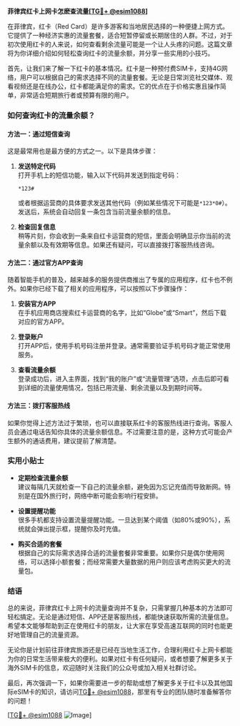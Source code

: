 **菲律宾红卡上网卡怎麽查流量[[TG💪+ @esim1088](https://t.me/s/esim1088)]**

在菲律宾，红卡（Red Card）是许多游客和当地居民选择的一种便捷上网方式。它提供了一种经济实惠的流量套餐，适合短暂停留或长期居住的人群。不过，对于初次使用红卡的人来说，如何查看剩余流量可能是一个让人头疼的问题。这篇文章将为你详细介绍如何轻松查询红卡的流量余额，并分享一些实用的小技巧。

首先，让我们来了解一下红卡的基本情况。红卡是一种预付费SIM卡，支持4G网络，用户可以根据自己的需求选择不同的流量套餐。无论是日常浏览社交媒体、观看视频还是在线办公，红卡都能满足你的需求。它的优点在于价格实惠且操作简单，非常适合短期旅行者或预算有限的用户。

### 如何查询红卡的流量余额？

#### 方法一：通过短信查询

这是最常用也是最方便的方式之一。以下是具体步骤：

1. **发送特定代码**  
   打开手机上的短信功能，输入以下代码并发送到指定号码：
   ```
   *123#
   ```
   或者根据运营商的具体要求发送其他代码（例如某些情况下可能是`*123*0#`）。发送后，系统会自动回复一条包含当前流量余额的信息。

2. **检查回复信息**  
   稍等片刻，你会收到一条来自红卡运营商的短信，里面会明确显示你当前的流量余额以及有效期等信息。如果还有疑问，可以直接拨打客服热线咨询。

#### 方法二：通过官方APP查询

随着智能手机的普及，越来越多的服务提供商推出了专属的应用程序，红卡也不例外。如果你已经下载了相关的应用程序，可以按照以下步骤操作：

1. **安装官方APP**  
   在手机应用商店搜索红卡运营商的名字，比如“Globe”或“Smart”，然后下载对应的官方APP。

2. **登录账户**  
   打开APP后，使用手机号码注册并登录。通常需要验证手机号码才能正常使用服务。

3. **查看流量余额**  
   登录成功后，进入主界面，找到“我的账户”或“流量管理”选项，点击后即可看到详细的流量使用情况，包括已用流量、剩余流量以及到期时间等。

#### 方法三：拨打客服热线

如果你觉得上述方法过于繁琐，也可以直接联系红卡的客服热线进行查询。客服人员会通过电话告知你具体的流量余额信息。不过需要注意的是，这种方式可能会产生额外的通话费用，建议提前了解清楚。

### 实用小贴士

- **定期检查流量余额**  
  建议每隔几天就检查一下自己的流量余额，避免因为忘记充值而导致断网。特别是在国外旅行时，网络中断可能会影响行程安排。

- **设置提醒功能**  
  很多手机都支持设置流量提醒功能。一旦达到某个阈值（如80%或90%），系统就会弹出提示框，提醒你及时充值。

- **购买合适的套餐**  
  根据自己的实际需求选择合适的流量套餐非常重要。如果你只是偶尔使用网络，可以选择小额套餐；而经常需要大量数据的用户则应该考虑购买更大的流量包。

### 结语

总的来说，菲律宾红卡上网卡的流量查询并不复杂，只需掌握几种基本的方法即可轻松搞定。无论是通过短信、APP还是客服热线，都能快速获取所需的流量信息。希望本文能够帮助到正在使用红卡的朋友，让大家在享受高速互联网的同时也能更好地管理自己的流量资源。

无论你是计划前往菲律宾旅游还是已经在当地生活工作，合理利用红卡上网卡都能为你的日常生活带来极大的便利。如果对红卡有任何疑问，或者想要了解更多关于海外SIM卡的信息，欢迎随时关注我们的公众号或加入相关社群讨论。

最后，再次强调一下，如果你需要进一步的帮助或想了解更多关于红卡以及其他国际eSIM卡的知识，请访问[TG💪+ @esim1088](https://t.me/s/esim1088)，那里有专业的团队随时准备解答你的问题！

[[TG💪+ @esim1088](https://t.me/s/esim1088) ![Image](https://i.postimg.cc/4NQfJmqS/Snipaste-2025-05-13-00-14-12.png)]